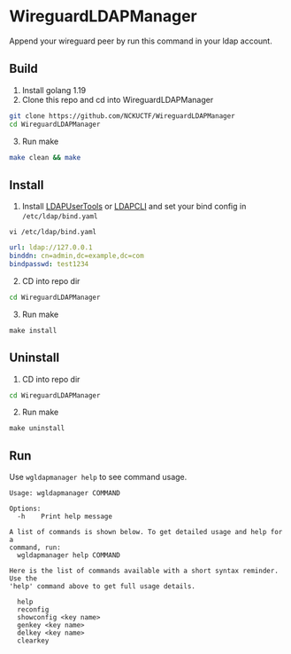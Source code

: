 # WireguardLDAPManager

Append your wireguard peer by run this command in your ldap account.

## Build
1. Install golang 1.19
2. Clone this repo and cd into WireguardLDAPManager
``` bash
git clone https://github.com/NCKUCTF/WireguardLDAPManager
cd WireguardLDAPManager
```
3. Run make
``` bash
make clean && make
```

## Install
1. Install [LDAPUserTools](https://github.com/Jimmy01240397/LDAPUserTools) or [LDAPCLI](https://github.com/NCKUCTF/LDAPCLI) and set your bind config in `/etc/ldap/bind.yaml`
```
vi /etc/ldap/bind.yaml
```
```yaml
url: ldap://127.0.0.1
binddn: cn=admin,dc=example,dc=com
bindpasswd: test1234
```
2. CD into repo dir
``` bash
cd WireguardLDAPManager
```
3. Run make
```
make install
```

## Uninstall
1. CD into repo dir
``` bash
cd WireguardLDAPManager
```
2. Run make
```
make uninstall
```

## Run
Use `wgldapmanager help` to see command usage.

```
Usage: wgldapmanager COMMAND

Options:
  -h    Print help message

A list of commands is shown below. To get detailed usage and help for a
command, run:
  wgldapmanager help COMMAND

Here is the list of commands available with a short syntax reminder. Use the
'help' command above to get full usage details.

  help
  reconfig
  showconfig <key name>
  genkey <key name>
  delkey <key name>
  clearkey
```
